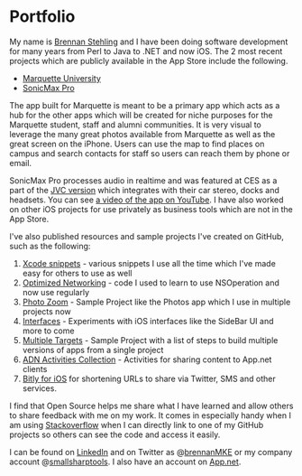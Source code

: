 Portfolio
=========

My name is [Brennan Stehling](http://www.linkedin.com/in/smallsharptools/) and I have been doing software development for
many years from Perl to Java to .NET and now iOS. The 2 most recent projects which are publicly available in the
App Store include the following.

* [Marquette University](https://itunes.apple.com/us/app/marquette-university/id530216413?mt=8) 
* [SonicMax Pro](https://itunes.apple.com/us/app/sonicmax-pro/id478366186?mt=8)

The app built for Marquette is meant to be a primary app which acts as a hub for the other apps which will be created
for niche purposes for the Marquette student, staff and alumni communities. It is very visual to leverage the many
great photos available from Marquette as well as the great screen on the iPhone. Users can use the map to find places
on campus and search contacts for staff so users can reach them by phone or email.

SonicMax Pro processes audio in realtime and was featured at CES as a part of the [JVC version](http://sonicmax.jvc.com/) 
which  integrates with their car stereo, docks and headsets. 
You can see [a video of the app on YouTube](http://www.youtube.com/watch?v=EQXp5PGolRg).
I have also worked on other iOS projects for 
use privately as business tools which are not in the App Store.

I've also published resources and sample projects I've created on GitHub, such as the following:

1. [Xcode snippets](https://github.com/brennanMKE/Xcode4CodeSnippets) - various snippets I use all the time which I've made easy for others to use as well
2. [Optimized Networking](https://github.com/brennanMKE/OptimizedNetworking) - code I used to learn to use NSOperation and now use regularly
3. [Photo Zoom](https://github.com/brennanMKE/PhotoZoom) - Sample Project like the Photos app which I use in multiple projects now
4. [Interfaces](https://github.com/brennanMKE/Interfaces) - Experiments with iOS interfaces like the SideBar UI and more to come
5. [Multiple Targets](https://github.com/brennanMKE/MultipleTargets) - Sample Project with a list of steps to build multiple versions of apps from a single project
6. [ADN Activities Collection](https://github.com/brennanMKE/ADNActivityCollection) - Activities for sharing content to App.net clients
7. [Bitly for iOS](https://github.com/brennanMKE/BitlyForiOS) for shortening URLs to share via Twitter, SMS and other services.

I find that Open Source helps me share what I have learned and allow others to share feedback with me on my work. 
It comes in especially handy when I am using 
[Stackoverflow](http://stackoverflow.com/users/10366/brennan) when I can directly 
link to one of my GitHub projects so others can see the code and access it easily.

I can be found on [LinkedIn](http://www.linkedin.com/in/smallsharptools/) and
on Twitter as @[brennanMKE](https://twitter.com/brennanMKE) 
or my company account @[smallsharptools](https://twitter.com/smallsharptools). 
I also have an account on [App.net](https://alpha.app.net/smallsharptools).
